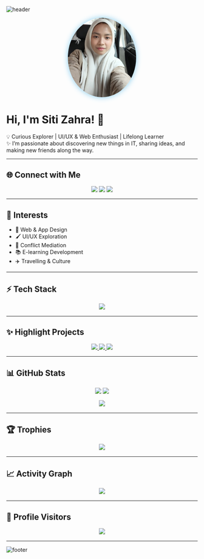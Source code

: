 <!-- Wave Header -->
![header](https://capsule-render.vercel.app/api?type=waving&color=89CFF0,F4F0EC&height=200&section=header&text=Siti%20Zahra&fontSize=50&fontColor=ffffff&animation=fadeIn&fontAlignY=35)

<p align="center">
  <img src="Siti%20Zahra.jpg" alt="Siti Zahra" width="180" style="border-radius:50%; box-shadow:0 0 15px #89CFF0;"/>
</p>

# Hi, I'm Siti Zahra! 🌸

💡 Curious Explorer | UI/UX & Web Enthusiast | Lifelong Learner  
✨ I’m passionate about discovering new things in IT, sharing ideas, and making new friends along the way.  

---

## 🌐 Connect with Me
<p align="center">
  <a href="https://www.youtube.com/@CORTIS"><img src="https://img.shields.io/badge/YouTube-CORTIS-FF0000?style=for-the-badge&logo=youtube&logoColor=white"/></a>
  <a href="https://www.tiktok.com/@boynextdoor_official"><img src="https://img.shields.io/badge/TikTok-boynextdoor_official-000000?style=for-the-badge&logo=tiktok&logoColor=white"/></a>
  <a href="https://www.instagram.com/riize_official"><img src="https://img.shields.io/badge/Instagram-%40riize__official-E4405F?style=for-the-badge&logo=instagram&logoColor=white"/></a>
</p>

---

## 💫 Interests
- 🎨 Web & App Design  
- 🖌️ UI/UX Exploration  
- 🤝 Conflict Mediation  
- 📚 E-learning Development  
- ✈️ Travelling & Culture  

---

## ⚡ Tech Stack
<p align="center">
  <img src="https://skillicons.dev/icons?i=html,css,js,react,tailwind,figma,github,python,vscode&perline=5"/>
</p>

---

## ✨ Highlight Projects

<p align="center">
  
  <!-- Project 1 -->
  <a href="https://github.com/SitiZahra23/awesome-ui-design">
    <img src="https://github-readme-stats.vercel.app/api/pin/?username=SitiZahra23&repo=awesome-ui-design&hide_border=true&bg_color=F4F0EC&title_color=89CFF0&text_color=000000&icon_color=89CFF0" />
  </a>
  
  <!-- Project 2 -->
  <a href="https://github.com/SitiZahra23/e-learning-platform">
    <img src="https://github-readme-stats.vercel.app/api/pin/?username=SitiZahra23&repo=e-learning-platform&hide_border=true&bg_color=F4F0EC&title_color=89CFF0&text_color=000000&icon_color=89CFF0" />
  </a>
  
  <!-- Project 3 -->
  <a href="https://github.com/SitiZahra23/travelogue">
    <img src="https://github-readme-stats.vercel.app/api/pin/?username=SitiZahra23&repo=travelogue&hide_border=true&bg_color=F4F0EC&title_color=89CFF0&text_color=000000&icon_color=89CFF0" />
  </a>
  
</p>

---

## 📊 GitHub Stats
<p align="center">
  <img src="https://github-readme-stats.vercel.app/api?username=SitiZahra23&show_icons=true&hide_border=true&bg_color=F4F0EC&title_color=89CFF0&text_color=000000&icon_color=89CFF0" height="160"/>
  <img src="https://github-readme-streak-stats.herokuapp.com/?user=SitiZahra23&hide_border=true&background=F4F0EC&ring=89CFF0&fire=89CFF0&currStreakLabel=89CFF0&sideNums=000000&sideLabels=000000&dates=000000" height="160"/>
</p>

<p align="center">
  <img src="https://github-readme-stats.vercel.app/api/top-langs/?username=SitiZahra23&layout=compact&hide_border=true&bg_color=F4F0EC&title_color=89CFF0&text_color=000000" />
</p>

---

## 🏆 Trophies
<p align="center">
  <img src="https://github-profile-trophy.vercel.app/?username=SitiZahra23&no-frame=true&margin-w=15&margin-h=15&theme=flat&title=Stars,Followers,Commit,Repo,Issues,PullRequest&column=6&bg_color=F4F0EC&title_color=89CFF0&text_color=000000"/>
</p>

---

## 📈 Activity Graph
<p align="center">
  <img src="https://github-readme-activity-graph.vercel.app/graph?username=SitiZahra23&bg_color=F4F0EC&color=89CFF0&line=89CFF0&point=4682B4&hide_border=true"/>
</p>

---

## 👀 Profile Visitors
<p align="center">
  <img src="https://komarev.com/ghpvc/?username=SitiZahra23&color=89CFF0&style=flat-square&label=Visitors"/>
</p>

---

<!-- Wave Footer -->
![footer](https://capsule-render.vercel.app/api?type=waving&color=89CFF0,F4F0EC&height=150&section=footer)
